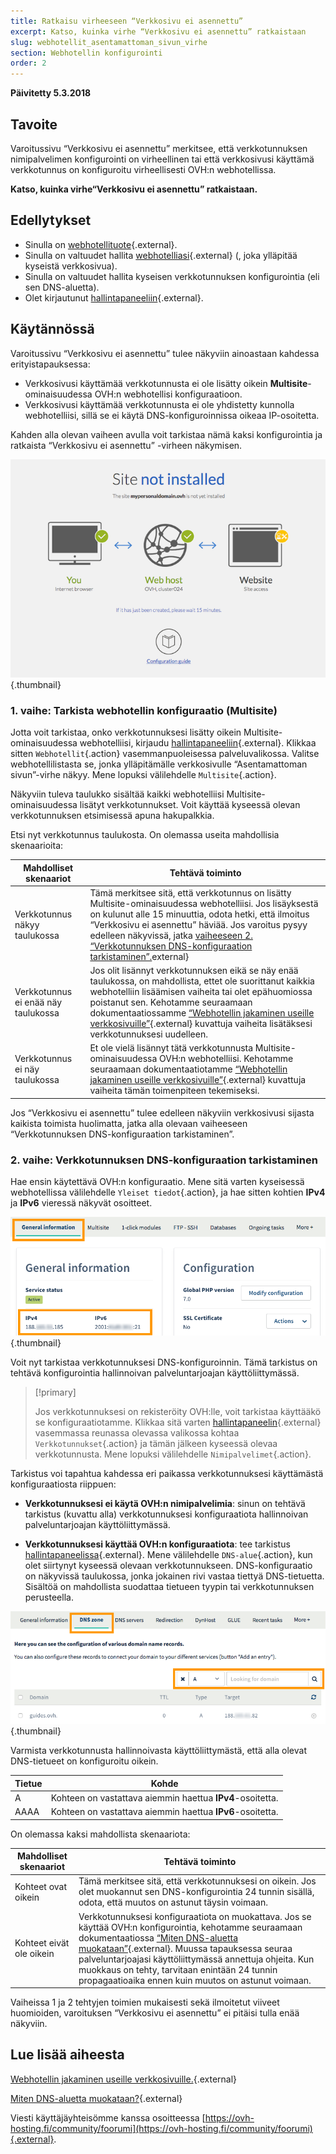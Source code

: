 ```yaml
---
title: Ratkaisu virheeseen “Verkkosivu ei asennettu”
excerpt: Katso, kuinka virhe “Verkkosivu ei asennettu” ratkaistaan
slug: webhotellit_asentamattoman_sivun_virhe
section: Webhotellin konfigurointi
order: 2
---
```


**Päivitetty 5.3.2018**

## Tavoite

Varoitussivu “Verkkosivu ei asennettu” merkitsee, että verkkotunnuksen nimipalvelimen konfigurointi on virheellinen tai että verkkosivusi käyttämä verkkotunnus on konfiguroitu virheellisesti OVH:n webhotellissa.

**Katso, kuinka virhe“Verkkosivu ei asennettu” ratkaistaan.**

## Edellytykset

- Sinulla on [webhotellituote](https://www.ovh-hosting.fi/webhotelli){.external}.
- Sinulla on valtuudet hallita [webhotelliasi](https://www.ovh-hosting.fi/webhotelli/){.external} (, joka ylläpitää kyseistä verkkosivua).
- Sinulla on valtuudet hallita kyseisen verkkotunnuksen konfigurointia (eli sen DNS-aluetta).
- Olet kirjautunut [hallintapaneeliin](https://www.ovh.com/auth/?action=gotomanager){.external}.

## Käytännössä

Varoitussivu “Verkkosivu ei asennettu” tulee näkyviin ainoastaan kahdessa erityistapauksessa:

- Verkkosivusi käyttämää verkkotunnusta ei ole lisätty oikein **Multisite**-ominaisuudessa OVH:n webhotellisi konfiguraatioon.
- Verkkosivusi käyttämää verkkotunnusta ei ole yhdistetty kunnolla webhotelliisi, sillä se ei käytä DNS-konfiguroinnissa oikeaa IP-osoitetta.

Kahden alla olevan vaiheen avulla voit tarkistaa nämä kaksi konfigurointia ja ratkaista “Verkkosivu ei asennettu” -virheen näkymisen.

![sitenotinstalled](images/site-not-installed-webpage.png){.thumbnail}

### 1. vaihe: Tarkista webhotellin konfiguraatio (Multisite)

Jotta voit tarkistaa, onko verkkotunnuksesi lisätty oikein Multisite-ominaisuudessa webhotelliisi, kirjaudu [hallintapaneeliin](https://www.ovh.com/auth/?action=gotomanager){.external}. Klikkaa sitten `Webhotellit`{.action} vasemmanpuoleisessa palveluvalikossa. Valitse webhotellilistasta se, jonka ylläpitämälle verkkosivulle “Asentamattoman sivun”-virhe näkyy. Mene lopuksi välilehdelle `Multisite`{.action}.

Näkyviin tuleva taulukko sisältää kaikki webhotelliisi Multisite-ominaisuudessa lisätyt verkkotunnukset. Voit käyttää kyseessä olevan verkkotunnuksen etsimisessä apuna hakupalkkia.

Etsi nyt verkkotunnus taulukosta. On olemassa useita mahdollisia skenaarioita:

|Mahdolliset skenaariot|Tehtävä toiminto|
|---|---|
|Verkkotunnus näkyy taulukossa|Tämä merkitsee sitä, että verkkotunnus on lisätty Multisite-ominaisuudessa webhotelliisi. Jos lisäyksestä on kulunut alle 15 minuuttia, odota hetki, että ilmoitus “Verkkosivu ei asennettu” häviää. Jos varoitus pysyy edelleen näkyvissä, jatka [vaiheeseen 2. “Verkkotunnuksen DNS-konfiguraation tarkistaminen”.](https://docs.ovh.com/fi/hosting/webhotellit_asentamattoman_sivun_virhe/#2-vaihe-verkkotunnuksen-dns-konfiguraation-tarkistaminen)external}|
|Verkkotunnus ei enää näy taulukossa|Jos olit lisännyt verkkotunnuksen eikä se näy enää taulukossa, on mahdollista, ettet ole suorittanut kaikkia webhotelliin lisäämisen vaiheita tai olet epähuomiossa poistanut sen. Kehotamme seuraamaan dokumentaatiossamme [“Webhotellin jakaminen useille verkkosivuille”](https://docs.ovh.com/fi/hosting/multisiten-konfigurointi-webhotellissa/){.external} kuvattuja vaiheita lisätäksesi verkkotunnuksesi uudelleen.|
|Verkkotunnus ei näy taulukossa|Et ole vielä lisännyt tätä verkkotunnusta Multisite-ominaisuudessa OVH:n webhotelliisi. Kehotamme seuraamaan dokumentaatiotamme [“Webhotellin jakaminen useille verkkosivuille”](https://docs.ovh.com/fi/hosting/multisiten-konfigurointi-webhotellissa/){.external} kuvattuja vaiheita tämän toimenpiteen tekemiseksi.|

Jos “Verkkosivu ei asennettu” tulee edelleen näkyviin verkkosivusi sijasta kaikista toimista huolimatta, jatka alla olevaan vaiheeseen “Verkkotunnuksen DNS-konfiguraation tarkistaminen”.

### 2. vaihe: Verkkotunnuksen DNS-konfiguraation tarkistaminen

Hae ensin käytettävä OVH:n konfiguraatio. Mene sitä varten kyseisessä webhotellissa välilehdelle `Yleiset tiedot`{.action}, ja hae sitten kohtien **IPv4** ja **IPv6** vieressä näkyvät osoitteet.

![sitenotinstalled](images/site-not-installed-know-a-records.png){.thumbnail}

Voit nyt tarkistaa verkkotunnuksesi DNS-konfiguroinnin. Tämä tarkistus on tehtävä konfigurointia hallinnoivan palveluntarjoajan käyttöliittymässä.

> [!primary]
>
> Jos verkkotunnuksesi on rekisteröity OVH:lle, voit tarkistaa käyttääkö se konfiguraatiotamme. Klikkaa sitä varten [hallintapaneelin](https://www.ovh.com/auth/?action=gotomanager){.external} vasemmassa reunassa olevassa valikossa kohtaa `Verkkotunnukset`{.action} ja tämän jälkeen kyseessä olevaa verkkotunnusta. Mene lopuksi välilehdelle `Nimipalvelimet`{.action}.
>

Tarkistus voi tapahtua kahdessa eri paikassa verkkotunnuksesi käyttämästä konfiguraatiosta riippuen:

- **Verkkotunnuksesi ei käytä OVH:n nimipalvelimia**: sinun on tehtävä tarkistus (kuvattu alla) verkkotunnuksesi konfiguraatiota hallinnoivan palveluntarjoajan käyttöliittymässä.

- **Verkkotunnuksesi käyttää OVH:n konfiguraatiota**: tee tarkistus [hallintapaneelissa](https://www.ovh.com/auth/?action=gotomanager){.external}. Mene välilehdelle `DNS-alue`{.action}, kun olet siirtynyt kyseessä olevaan verkkotunnukseen. DNS-konfiguraatio on näkyvissä taulukossa, jonka jokainen rivi vastaa tiettyä DNS-tietuetta. Sisältöä on mahdollista suodattaa tietueen tyypin tai verkkotunnuksen perusteella.

![sitenotinstalled](images/site-not-installed-edit-ovh-dns-zone.png){.thumbnail}

Varmista verkkotunnusta hallinnoivasta käyttöliittymästä, että alla olevat DNS-tietueet on konfiguroitu oikein.

|Tietue|Kohde|
|---|---|
|A|Kohteen on vastattava aiemmin haettua **IPv4**-osoitetta.|
|AAAA|Kohteen on vastattava aiemmin haettua **IPv6**-osoitetta.|

On olemassa kaksi mahdollista skenaariota:

|Mahdolliset skenaariot|Tehtävä toiminto|
|---|---|
|Kohteet ovat oikein|Tämä merkitsee sitä, että verkkotunnuksesi on oikein. Jos olet muokannut sen DNS-konfigurointia 24 tunnin sisällä, odota, että muutos on astunut täysin voimaan.|
|Kohteet eivät ole oikein|Verkkotunnuksesi konfiguraatiota on muokattava. Jos se käyttää OVH:n konfigurointia, kehotamme seuraamaan dokumentaatiossa [“Miten DNS-aluetta muokataan”](https://docs.ovh.com/fi/domains/miten_dns-aluetta_muokataan/){.external}. Muussa tapauksessa seuraa palveluntarjoajasi käyttöliittymässä annettuja ohjeita. Kun muokkaus on tehty, tarvitaan enintään 24 tunnin propagaatioaika ennen kuin muutos on astunut voimaan.|

Vaiheissa 1 ja 2 tehtyjen toimien mukaisesti sekä ilmoitetut viiveet huomioiden, varoituksen “Verkkosivu ei asennettu” ei pitäisi tulla enää näkyviin.

## Lue lisää aiheesta 

[Webhotellin jakaminen useille verkkosivuille.](https://docs.ovh.com/fi/hosting/multisiten-konfigurointi-webhotellissa/){.external}

[Miten DNS-aluetta muokataan?](https://docs.ovh.com/fi/domains/miten_dns-aluetta_muokataan/){.external}

Viesti käyttäjäyhteisömme kanssa osoitteessa [https://ovh-hosting.fi/community/foorumi](https://ovh-hosting.fi/community/foorumi){.external}.